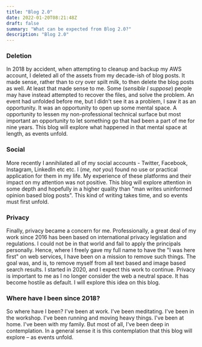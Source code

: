 ```yaml
---
title: "Blog 2.0"
date: 2022-01-20T08:21:48Z
draft: false
summary: "What can be expected from Blog 2.0?"
description: "Blog 2.0"
---
```


###  Deletion

In 2018 by accident, when attempting to cleanup and backup my AWS account, I  deleted all of the assets from my decade-ish of blog posts. It made sense, rather than to cry over spilt milk, to then delete the blog posts as well. At least that made sense to me.  Some (*sensible I suppose*) people may have instead attempted to recover the files, and solve the problem. An event had unfolded before me, but I didn't see it as a problem, I saw it as an opportunity. It was an opportunity to open up some mental space. A opportunity to lessen my non-professional technical surface but most important an opportunity to let something go that had been a part of me for nine years. This blog will explore what happened in that mental space at length, as events unfold.


###  Social

More recently I annihilated all of my social accounts - Twitter, Facebook, Instagram, LinkedIn etc etc. I (*me, not you*) found no use or practical application for them in my life.  My experience of these platforms and their impact on my attention was not positive. This blog will explore attention in some depth and hopefully in a higher quality than "man writes uninformed opinion based blog posts". This kind of writing takes time, and so events must first unfold.

###  Privacy

Finally, privacy became a concern for me. Professionally, a great deal of my work since 2016 has been based on international privacy legislation and regulations. I could not be in that world and fail to apply the principals personally. Hence, where I freely gave my full name to have the "I was here first" on web services, I have been on a mission to remove such things. The goal was, and is, to remove myself from all text based and image based search results. I started in 2020, and I expect this work to continue. Privacy is important to me as I no longer consider the web a neutral space. It has become hostile as default. I will explore this idea on this blog.


###  Where have I been since 2018?

So where have I been? I've been at work. I've been meditating. I've been in the workshop. I've been running and moving heavy things. I've been at home. I've been with my family.  But most of all, I've been deep in contemplation. In a general sense it is this contemplation that this blog will explore – as events unfold.